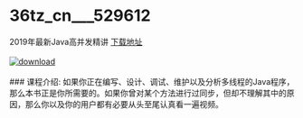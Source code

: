 # 36tz_cn___529612
2019年最新Java高并发精讲
[下载地址](http://www.36tz.cn/article/529612 "下载地址")
<br/></br>[![download](http://36tz.cn/muke_img/2019_12_1-37.png "下载地址")](http://www.36tz.cn/article/529612 "下载地址")
<br/></br>### 课程介绍:
如果你正在编写、设计、调试、维护以及分析多线程的Java程序，那么本书正是你所需要的。如果你曾对某个方法进行过同步，但却不理解其中的原因，那么你以及你的用户都有必要从头至尾认真看一遍视频。


